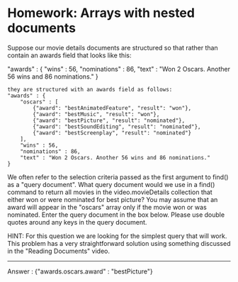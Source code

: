 # Homework: Arrays with nested documents

Suppose our movie details documents are structured so that rather than contain an awards field that looks like this:


 "awards" : {
        "wins" : 56,
        "nominations" : 86,
        "text" : "Won 2 Oscars. Another 56 wins and 86 nominations."
    }
    
    
    they are structured with an awards field as follows:
    "awards" : {
        "oscars" : [
            {"award": "bestAnimatedFeature", "result": "won"},
            {"award": "bestMusic", "result": "won"},
            {"award": "bestPicture", "result": "nominated"},
            {"award": "bestSoundEditing", "result": "nominated"},
            {"award": "bestScreenplay", "result": "nominated"}
        ],
        "wins" : 56,
        "nominations" : 86,
        "text" : "Won 2 Oscars. Another 56 wins and 86 nominations."
    }
    
We often refer to the selection criteria passed as the first argument to find() as a "query document". What query document would we use in a find() command to return all movies in the video.movieDetails collection that either won or were nominated for best picture? You may assume that an award will appear in the "oscars" array only if the movie won or was nominated. Enter the query document in the box below. Please use double quotes around any keys in the query document.

HINT: For this question we are looking for the simplest query that will work. This problem has a very straightforward solution using something discussed in the "Reading Documents" video.

----------------------------

Answer : {"awards.oscars.award" : "bestPicture"}




